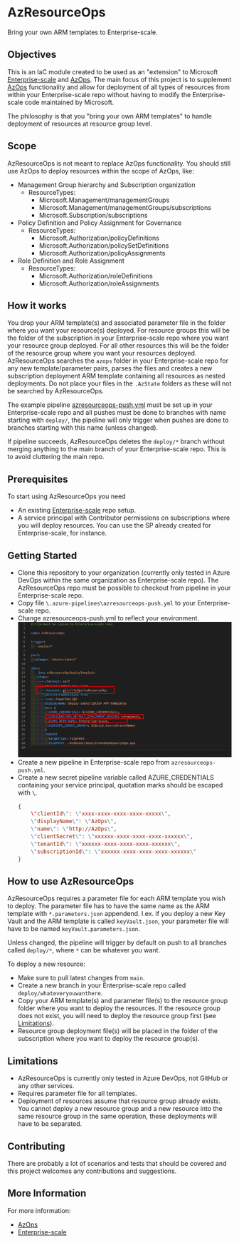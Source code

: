 # AzResourceOps

Bring your own ARM templates to Enterprise-scale.

## Objectives

This is an IaC module created to be used as an "extension" to Microsoft [Enterprise-scale](https://github.com/Azure/Enterprise-Scale) and [AzOps](https://github.com/Azure/AzOps).
The main focus of this project is to supplement [AzOps](https://github.com/Azure/AzOps) functionality and allow for deployment of all types of resources from within your Enterprise-scale repo without having to modify the Enterprise-scale code maintained by Microsoft.

The philosophy is that you "bring your own ARM templates" to handle deployment of resources at resource group level.

## Scope

AzResourceOps is not meant to replace AzOps functionality. You should still use AzOps to deploy resources within the scope of AzOps, like:

- Management Group hierarchy and Subscription organization
    - ResourceTypes:
        - Microsoft.Management/managementGroups
        - Microsoft.Management/managementGroups/subscriptions
        - Microsoft.Subscription/subscriptions
- Policy Definition and Policy Assignment for Governance
    - ResourceTypes:
        - Microsoft.Authorization/policyDefinitions
        - Microsoft.Authorization/policySetDefinitions
        - Microsoft.Authorization/policyAssignments
- Role Definition and Role Assignment
    - ResourceTypes:
        - Microsoft.Authorization/roleDefinitions
        - Microsoft.Authorization/roleAssignments

## How it works

You drop your ARM template(s) and associated parameter file in the folder where you want your resource(s) deployed. For resource groups this will be the folder of the subscription in your Enterprise-scale repo where you want your resource group deployed. For all other resources this will be the folder of the resource group where you want your resources deployed.
AzResourceOps searches the `azops` folder in your Enterprise-scale repo for any new template/parameter pairs, parses the files and creates a new subscription deployment ARM template containing all resources as nested deployments. Do not place your files in the `.AzState` folders as these will not be searched by AzResourceOps.

The example pipeline [azresourceops-push.yml](/.azure-pipelines/azresourceops-push.yml) must be set up in your Enterprise-scale repo and all pushes must be done to branches with name starting with `deploy/`, the pipeline will only trigger when pushes are done to branches starting with this name (unless changed).

If pipeline succeeds, AzResourceOps deletes the `deploy/*` branch without merging anything to the main branch of your Enterprise-scale repo. This is to avoid cluttering the main repo.

## Prerequisites

To start using AzResourceOps you need

- An existing [Enterprise-scale](https://github.com/Azure/Enterprise-Scale) repo setup.
- A service principal with Contributor permissions on subscriptions where you will deploy resources. You can use the SP already created for Enterprise-scale, for instance.

## Getting Started

- Clone this repository to your organization (currently only tested in Azure DevOps within the same organization as Enterprise-scale repo). The AzResourceOps repo must be possible to checkout from pipeline in your Enterprise-scale repo.
- Copy file `\.azure-pipelines\azresourceops-push.yml` to your Enterprise-scale repo.
- Change azresourceops-push.yml to reflect your environment.
    ![AzResourceOps pipeline YAML](./media/azresourceops-push.png)
- Create a new pipeline in Enterprise-scale repo from `azresourceops-push.yml`.
- Create a new secret pipeline variable called AZURE_CREDENTIALS containing your service principal, quotation marks should be escaped with `\`.
    ```json
    {
        \"clientId\": \"xxxx-xxxx-xxxx-xxxx-xxxxx\",
        \"displayName\": \"AzOps\",
        \"name\": \"http://AzOps\",
        \"clientSecret\": \"xxxxxx-xxxx-xxxx-xxxx-xxxxxx\",
        \"tenantId\": \"xxxxxx-xxxx-xxxx-xxxx-xxxxxx\",
        \"subscriptionId\": \"xxxxxx-xxxx-xxxx-xxxx-xxxxxx\"
    }
    ```

## How to use AzResourceOps

AzResourceOps requires a parameter file for each ARM template you wish to deploy. The parameter file has to have the same name as the ARM template with `*.parameters.json` appendend. I.ex. if you deploy a new Key Vault and the ARM template is called `keyVault.json`, your parameter file will have to be named `keyVault.parameters.json`.

Unless changed, the pipeline will trigger by default on push to all branches called `deploy/*`, where `*` can be whatever you want.

To deploy a new resource:

- Make sure to pull latest changes from `main`.
- Create a new branch in your Enterprise-scale repo called `deploy/whateveryouwanthere`.
- Copy your ARM template(s) and parameter file(s) to the resource group folder where you want to deploy the resources. If the resource group does not exist, you will need to deploy the resource group first (see [Limitations](#Limitations)).
- Resource group deployment file(s) will be placed in the folder of the subscription where you want to deploy the resource group(s).

## Limitations

- AzResourceOps is currently only tested in Azure DevOps, not GitHub or any other services.
- Requires parameter file for all templates.
- Deployment of resources assume that resource group already exists. You cannot deploy a new resource group and a new resource into the same resource group in the same operation, these deployments will have to be separated.

## Contributing

There are probably a lot of scenarios and tests that should be covered and this project welcomes any contributions and suggestions.

## More Information

For more information:

* [AzOps](https://github.com/Azure/AzOps)
* [Enterprise-scale](https://github.com/Azure/Enterprise-Scale)
